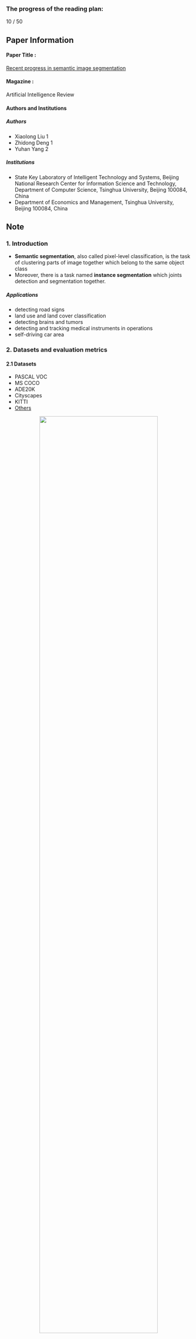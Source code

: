 ### The progress of the reading plan: 
10 / 50

## Paper Information
#### Paper Title : 
[Recent progress in semantic image segmentation](https://arxiv.org/pdf/1809.10198) 

#### Magazine : 
Artificial Intelligence Review

#### Authors and Institutions
##### Authors
+ Xiaolong Liu 1
+ Zhidong Deng 1
+ Yuhan Yang 2

##### Institutions
+ State Key Laboratory of Intelligent Technology and Systems, Beijing National Research Center for Information Science and Technology, Department of Computer Science, Tsinghua University, Beijing 100084, China
+ Department of Economics and Management, Tsinghua University, Beijing 100084, China

## Note

### 1. Introduction
+ **Semantic segmentation**, also called pixel-level classification, is the task of clustering parts of image together which belong to the same object class
+ Moreover, there is a task named **instance segmentation** which joints detection and segmentation together.

##### Applications
+ detecting road signs
+ land use and land cover classification
+ detecting brains and tumors
+ detecting and tracking medical instruments in operations
+ self-driving car area

### 2. Datasets and evaluation metrics
#### 2.1 Datasets
+ PASCAL VOC
+ MS COCO
+ ADE20K
+ Cityscapes
+ KITTI
+ [Others](http://homepages.inf.ed.ac.uk/rbf/CVonline/Imagedbase.htm#segmentation)

<div  align="center">    
<img src="https://raw.githubusercontent.com/zhixuanli/segmentation-paper-reading-notes/master/images-folder/10-SegReview18/01.png" width="80%" height="80%" />
</div>

#### 2.2 Evaluation metrics
+ $P_{acc}$ : pixel accuracy 
+ $M_{acc}$ : mean accuracy
+ $M_{IU}$ : region intersection upon union (IU)
+ $FW_{IU}$ : frequency weighted IU

Actually **Mean Intersection over Union (MIoU)** is the most frequently used evaluation metric now as I think.

### 3. Traditional methods

### 4. Recent DNN in segmentation
#### 4.1 Fully convolutional network (FCN)
The paper (Long et al. 2014) is the first work that introduces DNN to image segmentation area.

<div  align="center">    
<img src="https://raw.githubusercontent.com/zhixuanli/segmentation-paper-reading-notes/master/images-folder/10-SegReview18/02.jpg" width="60%" height="60%" />
</div>

#### 4.2 Up-sample method: interpolation versus deconvolution
+ bi-linear interpolation
+ deconvolution

<div  align="center">    
<img src="https://raw.githubusercontent.com/zhixuanli/segmentation-paper-reading-notes/master/images-folder/10-SegReview18/03.jpg" width="80%" height="80%" />
</div>

#### 4.3 FCN joint with CRF and other traditional methods
##### FCN joint with CRF

According to the research of Deeplab, the responses at the final layer of DCNNs are not sufficiently localized for accurate object segmentation (Chen et al. 2016b).
They overcome this poor localization property by combining a fully connected Conditional Random Field (CRF) at the final DCNN layer.

##### FCN joint with other traditional methods

+ domain transform
+ super-pixels
+ MarkovRandom Field (MRF)

#### 4.4 Dilated convolution
<div  align="center">    
<img src="https://raw.githubusercontent.com/zhixuanli/segmentation-paper-reading-notes/master/images-folder/10-SegReview18/04.png" width="80%" height="80%" />
</div>

Dilated convolution, also called 'Atrous Convolution' or 'Hole Convolution' is originally developed for the efficient computation.

The dilated convolution has griding artifacts, and the dilated residual networks (DRN) was proposed in 2017 to remove these artifacts and further increase the performance of the network.

#### 4.5 Progress in backbone network
+ VGG-16 (adopted by FCN)
+ ResNet
+ ResNeXt
+ Inception-ResNet

Actually there also exist Xception and DenseNet.

#### 4.6 Pyramid method in segmentation

##### 4.6.1 Image pyramid
<div  align="center">    
<img src="https://raw.githubusercontent.com/zhixuanli/segmentation-paper-reading-notes/master/images-folder/10-SegReview18/05.png" width="80%" height="80%" />
</div>

There are two common kinds of image pyramids: 
Gaussian pyramid which is used to downsample images and Laplacian pyramid which is used to reconstruct an upsampled image from an image lower in the pyramid (with less resolution).

Deeplab implements an image pyramid structure (Chen et al. 2016c) which extracts multi-scale features by feeding multiple resized input images to a shared deep network.

Laplacian pyramid is also used by (Ghiasi and Fowlkes 2016). They bring out a multi-resolution reconstruction architecture based on a Laplacian pyramid, which **uses skip connections from higher-resolution feature maps** and multiplicative gating to progressively **refine boundaries reconstructed from lower resolution feature maps**.

<div  align="center">    
<img src="https://raw.githubusercontent.com/zhixuanli/segmentation-paper-reading-notes/master/images-folder/10-SegReview18/06.png" width="80%" height="80%" />
</div>

##### 4.6.2 Atrous spatial pyramid pooling
ASPP
<div  align="center">    
<img src="https://raw.githubusercontent.com/zhixuanli/segmentation-paper-reading-notes/master/images-folder/10-SegReview18/07.png" width="80%" height="80%" />
</div>

##### 4.6.3 Pooling pyramid
PSPNet
<div  align="center">    
<img src="https://raw.githubusercontent.com/zhixuanli/segmentation-paper-reading-notes/master/images-folder/10-SegReview18/09.png" width="80%" height="80%" />
</div>

##### 4.6.4 Feature pyramid
In fact, recent deep learning object detectors have avoided pyramid representation because **it is compute and memory intensive**.

#### 4.7 Multi-level feature and multi-stage methods
Structure adopted in Hariharan et al. (2015) as hypercolumns

<div  align="center">    
<img src="https://raw.githubusercontent.com/zhixuanli/segmentation-paper-reading-notes/master/images-folder/10-SegReview18/08.png" width="80%" height="80%" />
</div>

#### 4.8 Supervised, weakly-supervised and unsupervised methods

## Conclusion
This paper roughly summarizes the progress of deep learning methods in the semantic segmentation field.

But the techniques introduced in this paper are not intact, but enough comprehensive.